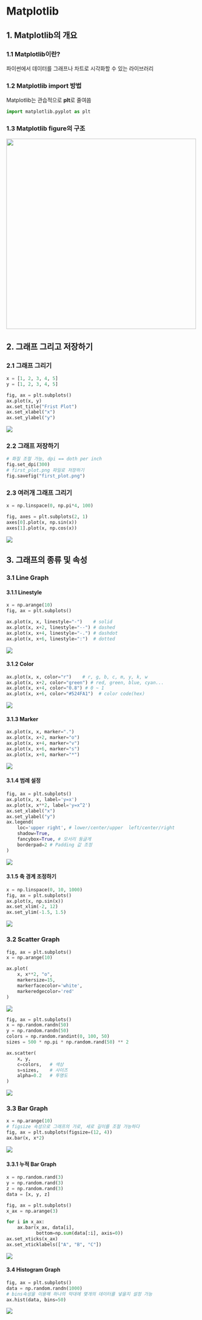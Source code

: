 # Matplotlib

## 1. Matplotlib의 개요
### 1.1 Matplotlib이란?
파이썬에서 데이터를 그래프나 차트로 시각화할 수 있는 라이브러리

### 1.2 Matplotlib import 방법
Matplotlib는 관습적으로 **plt**로 줄여씀
```python
import matplotlib.pyplot as plt
```
### 1.3 Matplotlib figure의 구조
<image src="https://user-images.githubusercontent.com/110414297/185372425-9935fddd-f6d3-4721-a06f-ad655ec2e30b.png" width="500px"/>



## 2. 그래프 그리고 저장하기
### 2.1 그래프 그리기
```python
x = [1, 2, 3, 4, 5]
y = [1, 2, 3, 4, 5]

fig, ax = plt.subplots()
ax.plot(x, y)
ax.set_title("Frist Plot")
ax.set_xlabel("x")
ax.set_ylabel("y")
```
<image src="https://user-images.githubusercontent.com/110414297/185342023-2e1961d3-317a-43f2-90ac-e012ca4c80aa.png"/>

### 2.2 그래프 저장하기
```python
# 화질 조절 가능, dpi == doth per inch
fig.set_dpi(300)
# first_plot.png 파일로 저장하기
fig.savefig("first_plot.png")
```
  
### 2.3 여러개 그래프 그리기
```python
x = np.linspace(0, np.pi*4, 100)

fig, axes = plt.subplots(2, 1)
axes[0].plot(x, np.sin(x))
axes[1].plot(x, np.cos(x))
```
<image src="https://user-images.githubusercontent.com/110414297/185382313-6d21dd4e-93a0-45e7-af5b-481ff42de926.png"/>

## 3. 그래프의 종류 및 속성
### 3.1 Line Graph
#### 3.1.1 Linestyle
```python
x = np.arange(10)
fig, ax = plt.subplots()

ax.plot(x, x, linestyle="-")    # solid
ax.plot(x, x+2, linestyle="--") # dashed
ax.plot(x, x+4, linestyle="-.") # dashdot
ax.plot(x, x+6, linestyle=":")  # dotted
```
<image src="https://user-images.githubusercontent.com/110414297/185592278-d5e67f0a-f42f-4649-90f9-dea00e22df4d.png"/>


#### 3.1.2 Color
```python
ax.plot(x, x, color="r")    # r, g, b, c, m, y, k, w
ax.plot(x, x+2, color="green") # red, green, blue, cyan...
ax.plot(x, x+4, color="0.8") # 0 ~ 1
ax.plot(x, x+6, color="#524FA1")  # color code(hex)
```
<image src="https://user-images.githubusercontent.com/110414297/185592384-6320535a-e3c8-498d-a0ce-9b37ac727ca4.png"/>


#### 3.1.3 Marker
```python
ax.plot(x, x, marker=".")
ax.plot(x, x+2, marker="o")
ax.plot(x, x+4, marker="v")
ax.plot(x, x+6, marker="s")
ax.plot(x, x+8, marker="*")
```
<image src="https://user-images.githubusercontent.com/110414297/185592444-ab918ec5-a207-4c6e-b6e6-997352c05f02.png"/>


#### 3.1.4 범례 설정
```python
fig, ax = plt.subplots()
ax.plot(x, x, label='y=x')
ax.plot(x, x**2, label='y=x^2')
ax.set_xlabel("x")
ax.set_ylabel("y")
ax.legend(
    loc='upper right', # lower/center/upper  left/center/right
    shadow=True,
    fancybox=True, # 모서리 둥글게
    borderpad=2 # Padding 값 조정
)
```
<image src="https://user-images.githubusercontent.com/110414297/185571800-5ed6e8d0-ad29-4782-9075-55213a327210.png"/>


#### 3.1.5 축 경계 조정하기
```python
x = np.linspace(0, 10, 1000)
fig, ax = plt.subplots()
ax.plot(x, np.sin(x))
ax.set_xlim(-2, 12)
ax.set_ylim(-1.5, 1.5)
```
<image src="https://user-images.githubusercontent.com/110414297/185567208-680f0a58-a780-482f-8a79-52c48f1cb47b.png"/>


### 3.2 Scatter Graph
```python
fig, ax = plt.subplots()
x = np.arange(10)

ax.plot(
    x, x**2, "o",
    markersize=15,
    markerfacecolor='white',
    markeredgecolor='red'
)
```
<image src="https://user-images.githubusercontent.com/110414297/185573789-fcca8d42-448e-42b7-a415-287a63af5ce6.png"/>

```python
fig, ax = plt.subplots()
x = np.random.randn(50)
y = np.random.randn(50)
colors = np.random.randint(0, 100, 50)
sizes = 500 * np.pi * np.random.rand(50) ** 2

ax.scatter(
    x, y,
    c=colors,   # 색상
    s=sizes,    # 사이즈
    alpha=0.2   # 투명도
)
```
<image src="https://user-images.githubusercontent.com/110414297/185574951-f68f15fa-ebbb-4e7c-b66d-bbe5618d9d6e.png"/>


### 3.3 Bar Graph
```python
x = np.arange(10)
# figsize 속성으로 그래프의 가로, 세로 길이를 조절 가능하다
fig, ax = plt.subplots(figsize=(12, 4))
ax.bar(x, x*2)
```
<image src="https://user-images.githubusercontent.com/110414297/185591922-f16d5d60-7563-45b1-9394-df37b065a703.png"/>


#### 3.3.1 누적 Bar Graph
```python
x = np.random.rand(3)
y = np.random.rand(3)
z = np.random.rand(3)
data = [x, y, z]

fig, ax = plt.subplots()
x_ax = np.arange(3)

for i in x_ax:
    ax.bar(x_ax, data[i],
           bottom=np.sum(data[:i], axis=0))
ax.set_xticks(x_ax)
ax.set_xticklabels(["A", "B", "C"])
```
<image src="https://user-images.githubusercontent.com/110414297/185603153-7091150b-bf32-4616-aa74-83e26ef80485.png"/>


#### 3.4 Histogram Graph
```python
fig, ax = plt.subplots()
data = np.random.randn(1000)
# bins속성을 이용해 하나의 막대에 몇개의 데이터를 넣을지 설정 가능
ax.hist(data, bins=50)
```
<image src="https://user-images.githubusercontent.com/110414297/185604467-980cc4e0-43d0-4334-b12c-d5439b1ff355.png"/>
